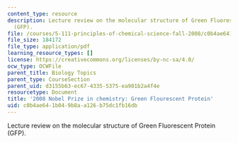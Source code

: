 ```yaml
---
content_type: resource
description: Lecture review on the molecular structure of Green Fluorescent Protein
  (GFP).
file: /courses/5-111-principles-of-chemical-science-fall-2008/c0b4ae641b049b8aa126b75dc1fb16db_bioex_lect14.pdf
file_size: 184172
file_type: application/pdf
learning_resource_types: []
license: https://creativecommons.org/licenses/by-nc-sa/4.0/
ocw_type: OCWFile
parent_title: Biology Topics
parent_type: CourseSection
parent_uid: d3155b63-ec67-4335-5375-ea901b2a4f4e
resourcetype: Document
title: '2008 Nobel Prize in chemistry: Green Flourescent Protein'
uid: c0b4ae64-1b04-9b8a-a126-b75dc1fb16db
---
```

Lecture review on the molecular structure of Green Fluorescent Protein (GFP).